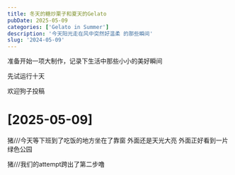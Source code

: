 ```yaml
---
title: 冬天的糖炒栗子和夏天的Gelato
pubDate: 2025-05-09
categories: ['Gelato in Summer']
description: '今天阳光走在风中突然好温柔 的那些瞬间'
slug: '2024-05-09'
---
```


准备开始一项大制作，记录下生活中那些小小的美好瞬间
  
先试运行十天
  
欢迎狗子投稿


# [2025-05-09] 

  猪///今天等下班到了吃饭的地方坐在了靠窗 外面还是天光大亮 外面正好看到一片绿色公园
  
  猪///我们的attempt跨出了第二步噜
  
